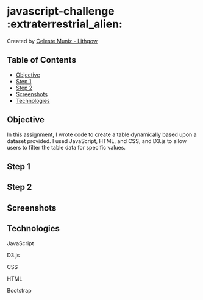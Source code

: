 # javascript-challenge :extraterrestrial_alien:

Created by [Celeste Muniz - Lithgow](https://github.com/celeste1030)

## Table of Contents
* [Objective](#objective)
* [Step 1](#Step-1)
* [Step 2](#Step-2)
* [Screenshots](#Screenshots)
* [Technologies](#technologies)

## Objective

In this assignment, I wrote code to create a table dynamically based upon a dataset provided. I used JavaScript, HTML, and CSS, and D3.js to allow users to filter the table data for specific values.

## Step 1

## Step 2

## Screenshots

## Technologies

JavaScript

D3.js

CSS

HTML

Bootstrap